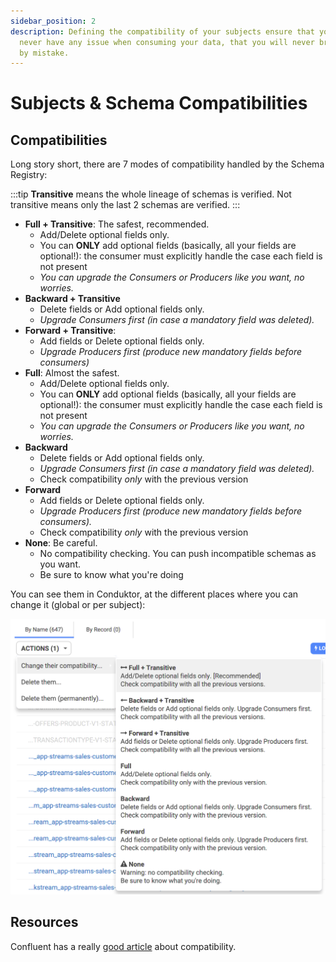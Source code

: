 ```yaml
---
sidebar_position: 2
description: Defining the compatibility of your subjects ensure that your consumer will
  never have any issue when consuming your data, that you will never break them
  by mistake.
---
```


# Subjects & Schema Compatibilities

## Compatibilities

Long story short, there are 7 modes of compatibility handled by the Schema Registry:

:::tip
**Transitive** means the whole lineage of schemas is verified. Not transitive means
only the last 2 schemas are verified.
:::

- **Full + Transitive**: The safest, recommended.
  - Add/Delete optional fields only.
  - You can **ONLY** add optional fields \(basically, all your fields are optional!\): the consumer must explicitly handle the case each field is not present
  - _You can upgrade the Consumers or Producers like you want, no worries._
- **Backward + Transitive**
  - Delete fields or Add optional fields only.
  - _Upgrade Consumers first \(in case a mandatory field was deleted\)._
- **Forward + Transitive**:
  - Add fields or Delete optional fields only.
  - _Upgrade Producers first \(produce new mandatory fields before consumers\)_
- **Full**: Almost the safest.
  - Add/Delete optional fields only.
  - You can **ONLY** add optional fields \(basically, all your fields are optional!\): the consumer must explicitly handle the case each field is not present
  - _You can upgrade the Consumers or Producers like you want, no worries._
- **Backward**
  - Delete fields or Add optional fields only.
  - _Upgrade Consumers first \(in case a mandatory field was deleted\)._
  - Check compatibility _only_ with the previous version
- **Forward**
  - Add fields or Delete optional fields only.
  - _Upgrade Producers first \(produce new mandatory fields before consumers\)._
  - Check compatibility _only_ with the previous version
- **None**: Be careful.
  - No compatibility checking. You can push incompatible schemas as you want.
  - Be sure to know what you're doing

You can see them in Conduktor, at the different places where you can change it \(global or per subject\):

![](../../assets/screenshot-2021-02-01-at-16.59.31.png)

## Resources

Confluent has a really [good article](https://docs.confluent.io/current/schema-registry/avro.html) about compatibility.
